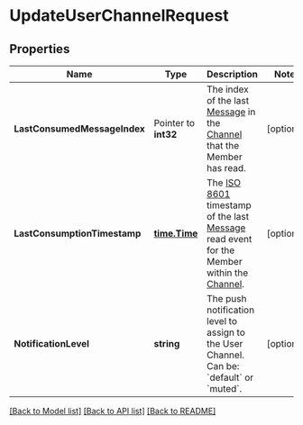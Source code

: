 # UpdateUserChannelRequest

## Properties

Name | Type | Description | Notes
------------ | ------------- | ------------- | -------------
**LastConsumedMessageIndex** | Pointer to **int32** | The index of the last [Message](https://www.twilio.com/docs/chat/rest/message-resource) in the [Channel](https://www.twilio.com/docs/chat/channels) that the Member has read. | [optional] 
**LastConsumptionTimestamp** | [**time.Time**](time.Time.md) | The [ISO 8601](https://en.wikipedia.org/wiki/ISO_8601) timestamp of the last [Message](https://www.twilio.com/docs/chat/rest/message-resource) read event for the Member within the [Channel](https://www.twilio.com/docs/chat/channels). | [optional] 
**NotificationLevel** | **string** | The push notification level to assign to the User Channel. Can be: &#x60;default&#x60; or &#x60;muted&#x60;. | [optional] 

[[Back to Model list]](../README.md#documentation-for-models) [[Back to API list]](../README.md#documentation-for-api-endpoints) [[Back to README]](../README.md)


